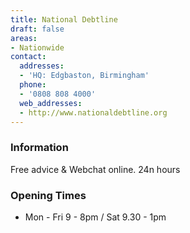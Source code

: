 ```yaml
---
title: National Debtline
draft: false
areas:
- Nationwide
contact:
  addresses:
  - 'HQ: Edgbaston, Birmingham'
  phone:
  - '0808 808 4000'
  web_addresses:
  - http://www.nationaldebtline.org
---
```


### Information
Free advice & Webchat online. 24n hours

### Opening Times
* Mon - Fri 9 - 8pm / Sat 9.30 - 1pm

